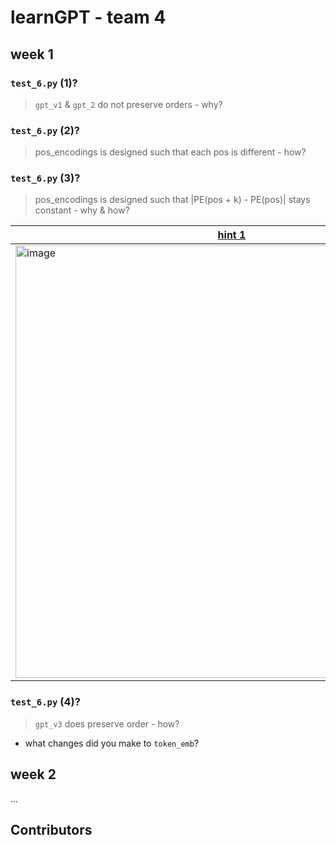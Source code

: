 # learnGPT - team 4

## week 1

### `test_6.py` (1)?

> `gpt_v1` & `gpt_2` do not preserve orders  - why?

### `test_6.py` (2)?

> pos_encodings is designed such that each pos is different - how?

### `test_6.py` (3)?

> pos_encodings is designed such that  |PE(pos + k) - PE(pos)| stays constant - why & how?


[hint 1 ](https://www.facebook.com/groups/TensorFlowKR/posts/1580740202267032)| 
--- | 
<img width="692" alt="image" src="https://user-images.githubusercontent.com/56193069/217115798-8bbc5eab-9888-42ea-9215-09fb40bd8939.png"> |



### `test_6.py` (4)?

>  `gpt_v3` does preserve order  - how?

-  what changes did you make to `token_emb`?


## week 2

...

## Contributors



